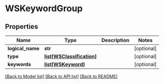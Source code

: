 # WSKeywordGroup

## Properties
Name | Type | Description | Notes
------------ | ------------- | ------------- | -------------
**logical_name** | **str** |  | [optional] 
**type** | [**list[WSClassification]**](WSClassification.md) |  | [optional] 
**keywords** | [**list[WSKeyword]**](WSKeyword.md) |  | [optional] 

[[Back to Model list]](../README.md#documentation-for-models) [[Back to API list]](../README.md#documentation-for-api-endpoints) [[Back to README]](../README.md)



